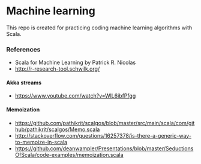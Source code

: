 # Machine learning #

This repo is created for practicing coding machine learning algorithms with 
Scala.

### References ###

- Scala for Machine Learning by Patrick R. Nicolas
- http://r-research-tool.schwilk.org/

#### Akka streams ####

- https://www.youtube.com/watch?v=WlL6ibfPfgg

#### Memoization ####

- https://github.com/pathikrit/scalgos/blob/master/src/main/scala/com/github/pathikrit/scalgos/Memo.scala
- http://stackoverflow.com/questions/16257378/is-there-a-generic-way-to-memoize-in-scala
- https://github.com/deanwampler/Presentations/blob/master/SeductionsOfScala/code-examples/memoization.scala
